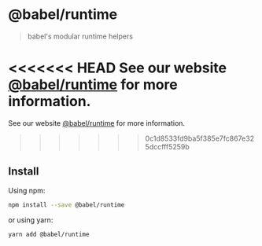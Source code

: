 # @babel/runtime

> babel's modular runtime helpers

<<<<<<< HEAD
See our website [@babel/runtime](https://babeljs.io/docs/en/next/babel-runtime.html) for more information.
=======
See our website [@babel/runtime](https://babeljs.io/docs/en/babel-runtime) for more information.
>>>>>>> 0c1d8533fd9ba5f385e7fc867e325dccfff5259b

## Install

Using npm:

```sh
npm install --save @babel/runtime
```

or using yarn:

```sh
yarn add @babel/runtime 
```

